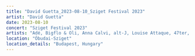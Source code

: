 ```yaml
---
title: "David Guetta_2023-08-10_Sziget Festival 2023"
artist: "David Guetta"
date: 2023-08-10
concert: "Sziget Festival 2023"
artists: "Adé, Bigflo & Oli, Anna Calvi, alt-J, Louise Attaque, 47ter, Alvin Chris, Pomme, David Guetta, Claptone, 999999999, Bru-C, 070 Shake, Apashe, Ckay"
location: "Óbudai-Sziget"
location_details: "Budapest, Hungary"
---
```

